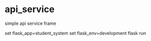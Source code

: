 # api_service
simple api service frame   

set flask_app=student_system
set flask_env=development
flask run  